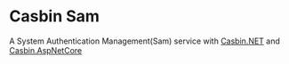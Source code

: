 # Casbin Sam
A System Authentication Management(Sam) service with [Casbin.NET](https://github.com/casbin/Casbin.NET) and [Casbin.AspNetCore](https://github.com/casbin-net/Casbin.AspNetCore)

